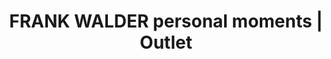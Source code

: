 ---
title: "FRANK WALDER personal moments | Outlet"
url: /baiersbronn/frank-walder-personal-moments-outlet/
shop: Kleidung
---